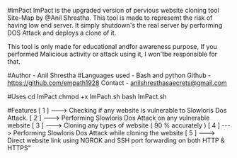 #ImPact
ImPact is the upgraded version of pervious website cloning tool Site-Map by @Anil Shrestha.
This tool is made to represemt the risk of having low end server. It simply shutdown's
the real server by performing DOS Attack and deploys a clone of it. 

This tool is only made for educational andfor awareness purpose, If you performed
Malicious activity or attack using it, I won'tbe responsible for that.

#Author - Anil Shrestha
#Languages used - Bash and python
Github - https://github.com/empath1928
Contact - anilshresthasaecrets@gmail.com

#Uses
cd ImPact
chmod +x ImPach.sh
bash ImPact.sh

#Features
[ 1 ] ---> Checking if any website is vulnerable to Slowloris Dos Attack.
[ 2 ] ---> Performing Slowloris Dos Attack on any vulnerable website
[ 3 ] ---> Cloning any types of website ( 90 % accurately )
[ 4 ] ---> Performing Slowloris Dos Attack while cloning the website
[ 5 ] ---> Direct website link using NGROK and SSH port forwarding on both HTTP & HTTPS"
